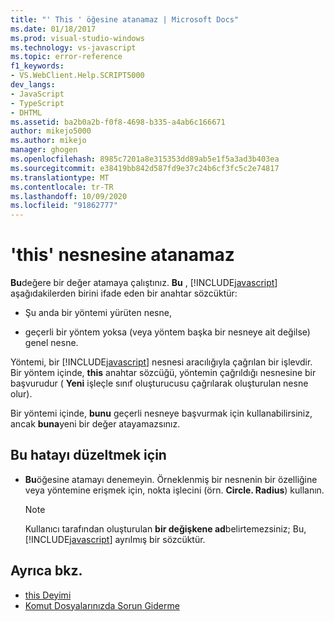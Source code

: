 ```yaml
---
title: "' This ' öğesine atanamaz | Microsoft Docs"
ms.date: 01/18/2017
ms.prod: visual-studio-windows
ms.technology: vs-javascript
ms.topic: error-reference
f1_keywords:
- VS.WebClient.Help.SCRIPT5000
dev_langs:
- JavaScript
- TypeScript
- DHTML
ms.assetid: ba2b0a2b-f0f8-4698-b335-a4ab6c166671
author: mikejo5000
ms.author: mikejo
manager: ghogen
ms.openlocfilehash: 8985c7201a8e315353dd89ab5e1f5a3ad3b403ea
ms.sourcegitcommit: e38419bb842d587fd9e37c24b6cf3fc5c2e74817
ms.translationtype: MT
ms.contentlocale: tr-TR
ms.lasthandoff: 10/09/2020
ms.locfileid: "91862777"
---
```

# <a name="cannot-assign-to-this"></a>'this' nesnesine atanamaz
**Bu**değere bir değer atamaya çalıştınız. **Bu** , [!INCLUDE[javascript](../../javascript/includes/javascript-md.md)] aşağıdakilerden birini ifade eden bir anahtar sözcüktür:

- Şu anda bir yöntemi yürüten nesne,

- geçerli bir yöntem yoksa (veya yöntem başka bir nesneye ait değilse) genel nesne.

Yöntemi, bir [!INCLUDE[javascript](../../javascript/includes/javascript-md.md)] nesnesi aracılığıyla çağrılan bir işlevdir. Bir yöntem içinde, **this** anahtar sözcüğü, yöntemin çağrıldığı nesnesine bir başvurudur ( **Yeni** işleçle sınıf oluşturucusu çağrılarak oluşturulan nesne olur).

Bir yöntemi içinde, **bunu** geçerli nesneye başvurmak için kullanabilirsiniz, ancak **buna**yeni bir değer atayamazsınız.

## <a name="to-correct-this-error"></a>Bu hatayı düzeltmek için

- **Bu**öğesine atamayı denemeyin. Örneklenmiş bir nesnenin bir özelliğine veya yöntemine erişmek için, nokta işlecini (örn. **Circle. Radius**) kullanın.

  > [!NOTE]
  > Kullanıcı tarafından oluşturulan **bir değişkene ad**belirtemezsiniz; Bu, [!INCLUDE[javascript](../../javascript/includes/javascript-md.md)] ayrılmış bir sözcüktür.

## <a name="see-also"></a>Ayrıca bkz.

- [this Deyimi](https://developer.mozilla.org/docs/Web/JavaScript/Reference/Operators/this)
- [Komut Dosyalarınızda Sorun Giderme](https://developer.mozilla.org/docs/Learn/JavaScript/First_steps/What_went_wrong)
